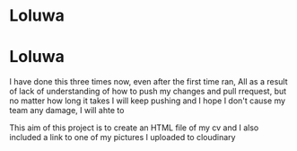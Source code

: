 # Loluwa
# Loluwa
I have done this three times now, even after the first time ran,
All as a result of lack of understanding of how to push my changes and pull rrequest, but no matter how long it takes
I will keep pushing
and I hope I don't cause my team any damage, I will ahte to

This aim of this project is to create an HTML file of my cv and I also included a link to one of my pictures I uploaded to cloudinary 
